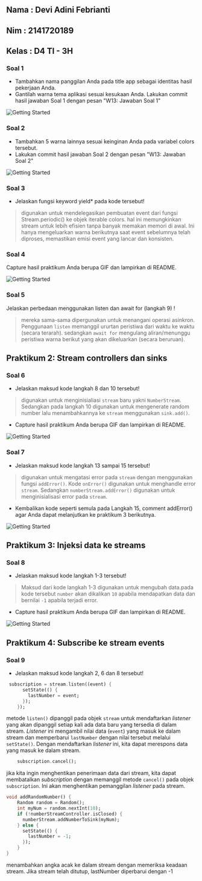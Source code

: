 ## Nama     : Devi Adini Febrianti
## Nim      : 2141720189
## Kelas    : D4 TI - 3H

### Soal 1

- Tambahkan nama panggilan Anda pada title app sebagai identitas hasil pekerjaan Anda.
- Gantilah warna tema aplikasi sesuai kesukaan Anda.
Lakukan commit hasil jawaban Soal 1 dengan pesan "W13: Jawaban Soal 1"

![Getting Started](docs/1.PNG)

### Soal 2
- Tambahkan 5 warna lainnya sesuai keinginan Anda pada variabel colors tersebut.
- Lakukan commit hasil jawaban Soal 2 dengan pesan "W13: Jawaban Soal 2"

![Getting Started](docs/2.PNG)

### Soal 3
- Jelaskan fungsi keyword yield* pada kode tersebut!
> digunakan untuk mendelegasikan pembuatan event dari fungsi Stream.periodic() ke objek iterable colors. hal ini memungkinkan stream untuk lebih efisien tanpa banyak memakan memori di awal. Ini hanya mengeluarkan warna berikutnya saat event sebelumnya telah diproses, memastikan emisi event yang lancar dan konsisten.

### Soal 4
Capture hasil praktikum Anda berupa GIF dan lampirkan di README.

![Getting Started](docs/3.gif)

### Soal 5
Jelaskan perbedaan menggunakan listen dan await for (langkah 9) !
> mereka sama-sama dipergunakan untuk menangani operasi asinkron. Penggunaan `listen` memanggil ururtan peristiwa dari waktu ke waktu (secara terarah). sedangkan `await for` mengulang aliran/menunggu peristiwa warna berikut yang akan dikeluarkan (secara beruruan).

## Praktikum 2: Stream controllers dan sinks

### Soal 6
- Jelaskan maksud kode langkah 8 dan 10 tersebut!
> digunakan untuk menginisialiasi `stream` baru yakni `NumberStream`. Sedangkan pada langkah 10 digunakan untuk mengenerate random number lalu menambahkannya ke `stream` menggunakan `sink.add()`.
- Capture hasil praktikum Anda berupa GIF dan lampirkan di README.

![Getting Started](docs/4.gif)

### Soal 7
- Jelaskan maksud kode langkah 13 sampai 15 tersebut!
> digunakan untuk mengatasi error pada `stream` dengan menggunakan fungsi `addError()`. Kode `onError()` digunakan untuk menghandle error `stream`. Sedangkan `numberStream.addError()` digunakan untuk menginisialisasi error pada `stream`.
- Kembalikan kode seperti semula pada Langkah 15, comment addError() agar Anda dapat melanjutkan ke praktikum 3 berikutnya.

![Getting Started](docs/5.PNG)

## Praktikum 3: Injeksi data ke streams

### Soal 8
- Jelaskan maksud kode langkah 1-3 tersebut!
> Maksud dari kode langkah 1-3 digunakan untuk mengubah data.pada kode tersebut `number` akan dikalikan `10` apabila mendapatkan data dan bernilai `-1` apabila terjadi error.
- Capture hasil praktikum Anda berupa GIF dan lampirkan di README.

![Getting Started](docs/6.gif)

## Praktikum 4: Subscribe ke stream events

### Soal 9
- Jelaskan maksud kode langkah 2, 6 dan 8 tersebut!
```dart 
 subscription = stream.listen((event) {
      setState(() {
        lastNumber = event;
      });
    });
```
metode `listen()` dipanggil pada objek `stream` untuk mendaftarkan _listener_ yang akan dipanggil setiap kali ada data baru yang tersedia di dalam stream. _Listener_ ini mengambil nilai data (`event`) yang masuk ke dalam stream dan memperbarui `lastNumber` dengan nilai tersebut melalui `setState()`. Dengan mendaftarkan _listener_ ini, kita dapat merespons data yang masuk ke dalam stream.

```dart
    subscription.cancel();
```
jika kita ingin menghentikan penerimaan data dari stream, kita dapat membatalkan _subscription_ dengan memanggil metode `cancel()` pada objek `subscription`. Ini akan menghentikan pemanggilan _listener_ pada stream.

```dart
void addRandomNumber() {
    Random random = Random();
    int myNum = random.nextInt(10);
    if (!numberStreamController.isClosed) {
      numberStream.addNumberToSink(myNum);
    } else {
      setState(() {
        lastNumber = -1;
      });
    }
}
```
menambahkan angka acak ke dalam stream dengan memeriksa keadaan stream. Jika stream telah ditutup, lastNumber diperbarui dengan -1